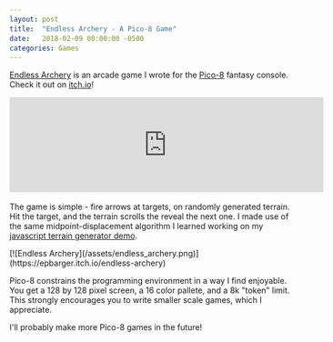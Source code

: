 ```yaml
---
layout: post
title:  "Endless Archery - A Pico-8 Game"
date:   2018-02-09 00:00:00 -0500
categories: Games
---
```


[Endless Archery](https://epbarger.itch.io/endless-archery) is an arcade game I wrote for the [Pico-8](https://www.lexaloffle.com/pico-8.php) fantasy console. Check it out on [itch.io](https://epbarger.itch.io/endless-archery)!

<div class='image-container'>
<iframe width="552" frameborder="0" height="167" src="https://itch.io/embed/222271"></iframe>
</div>

The game is simple - fire arrows at targets, on randomly generated terrain. Hit the target, and the terrain scrolls the reveal the next one. I made use of the same midpoint-displacement algorithm I learned working on my [javascript terrain generator demo](/javascript/2018/01/15/terrain-generator-demo.html).

<div class='image-container'>
[![Endless Archery](/assets/endless_archery.png)](https://epbarger.itch.io/endless-archery)
</div>

Pico-8 constrains the programming environment in a way I find enjoyable. You get a 128 by 128 pixel screen, a 16 color pallete, and a 8k "token" limit. This strongly encourages you to write smaller scale games, which I appreciate.

I'll probably make more Pico-8 games in the future!
